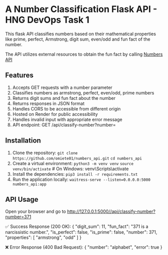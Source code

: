 # A Number Classification Flask API - HNG DevOps Task 1

This flask API classifies numbers based on their mathematical properties like prime, perfect, Armstrong, digit sum, even/odd and fun fact of the number.

The API utilizes external resources to obtain the fun fact by calling [Numbers API](http://numbersapi.com/#42)

## Features

1. Accepts GET requests with a number parameter
2. Classifies numbers as armstrong, perfect, even/odd, prime numbers
3. Returns digit sums and fun fact about the number
4. Returns responses in JSON format
5. Handles CORS to be accessible from different origin
6. Hosted on Render for public accessibility
7. Handles invalid input with appropriate error message
8. API endpoint: GET /api/classify-number?number=

## Installation

1. Clone the repository: 
   `git clone https://github.com/omiete01/numbers_api.git` `cd numbers_api`
2. Create a virtual environment: 
   `python3 -m venv venv`
   `source venv/bin/activate`  # On Windows: venv\Scripts\activate
3. Install the dependencies: 
   `pip3 install -r requirements.txt`
4. Run the application locally: 
   `waitress-serve --listen=0.0.0.0:5000 numbers_api:app`

## API Usage

Open your browser and go to http://127.0.0.1:5000//api/classify-number?number=371

✅ Success Response (200 OK):
{
    "digit_sum": 11,
    "fun_fact": "371 is a narcissistic number.",
    "is_perfect": false,
    "is_prime": false,
    "number": 371,
    "properties": [
        "armstrong",
        "odd"
    ]
}

❌ Error Response (400 Bad Request):
{ "number": "alphabet", "error": true }